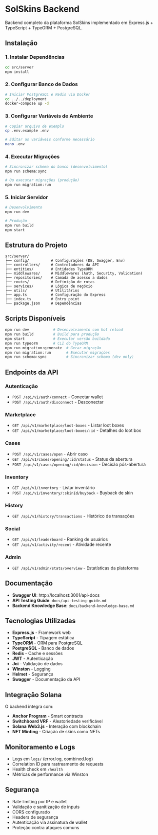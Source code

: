 # SolSkins Backend

Backend completo da plataforma SolSkins implementado em Express.js + TypeScript + TypeORM + PostgreSQL.

## Instalação

### 1. Instalar Dependências

```bash
cd src/server
npm install
```

### 2. Configurar Banco de Dados

```bash
# Iniciar PostgreSQL e Redis via Docker
cd ../../deployment
docker-compose up -d
```

### 3. Configurar Variáveis de Ambiente

```bash
# Copiar arquivo de exemplo
cp .env.example .env

# Editar as variáveis conforme necessário
nano .env
```

### 4. Executar Migrações

```bash
# Sincronizar schema do banco (desenvolvimento)
npm run schema:sync

# Ou executar migrações (produção)
npm run migration:run
```

### 5. Iniciar Servidor

```bash
# Desenvolvimento
npm run dev

# Produção
npm run build
npm start
```

## Estrutura do Projeto

```
src/server/
├── config/          # Configurações (DB, Swagger, Env)
├── controllers/     # Controladores da API
├── entities/        # Entidades TypeORM
├── middlewares/     # Middlewares (Auth, Security, Validation)
├── repositories/    # Camada de acesso a dados
├── routes/          # Definição de rotas
├── services/        # Lógica de negócio
├── utils/           # Utilitários
├── app.ts           # Configuração do Express
├── index.ts         # Entry point
└── package.json     # Dependências
```

## Scripts Disponíveis

```bash
npm run dev           # Desenvolvimento com hot reload
npm run build         # Build para produção
npm start             # Executar versão buildada
npm run typeorm       # CLI do TypeORM
npm run migration:generate  # Gerar migração
npm run migration:run       # Executar migrações
npm run schema:sync         # Sincronizar schema (dev only)
```

## Endpoints da API

### Autenticação
- `POST /api/v1/auth/connect` - Conectar wallet
- `POST /api/v1/auth/disconnect` - Desconectar

### Marketplace
- `GET /api/v1/marketplace/loot-boxes` - Listar loot boxes
- `GET /api/v1/marketplace/loot-boxes/:id` - Detalhes do loot box

### Cases
- `POST /api/v1/cases/open` - Abrir caso
- `GET /api/v1/cases/opening/:id/status` - Status da abertura
- `POST /api/v1/cases/opening/:id/decision` - Decisão pós-abertura

### Inventory
- `GET /api/v1/inventory` - Listar inventário
- `POST /api/v1/inventory/:skinId/buyback` - Buyback de skin

### History
- `GET /api/v1/history/transactions` - Histórico de transações

### Social
- `GET /api/v1/leaderboard` - Ranking de usuários
- `GET /api/v1/activity/recent` - Atividade recente

### Admin
- `GET /api/v1/admin/stats/overview` - Estatísticas da plataforma

## Documentação

- **Swagger UI**: http://localhost:3001/api-docs
- **API Testing Guide**: `docs/api-testing-guide.md`
- **Backend Knowledge Base**: `docs/backend-knowledge-base.md`

## Tecnologias Utilizadas

- **Express.js** - Framework web
- **TypeScript** - Tipagem estática
- **TypeORM** - ORM para PostgreSQL
- **PostgreSQL** - Banco de dados
- **Redis** - Cache e sessões
- **JWT** - Autenticação
- **Joi** - Validação de dados
- **Winston** - Logging
- **Helmet** - Segurança
- **Swagger** - Documentação da API

## Integração Solana

O backend integra com:
- **Anchor Program** - Smart contracts
- **Switchboard VRF** - Aleatoriedade verificável
- **Solana Web3.js** - Interação com blockchain
- **NFT Minting** - Criação de skins como NFTs

## Monitoramento e Logs

- Logs em `logs/` (error.log, combined.log)
- Correlation ID para rastreamento de requests
- Health check em `/health`
- Métricas de performance via Winston

## Segurança

- Rate limiting por IP e wallet
- Validação e sanitização de inputs
- CORS configurado
- Headers de segurança
- Autenticação via assinatura de wallet
- Proteção contra ataques comuns 